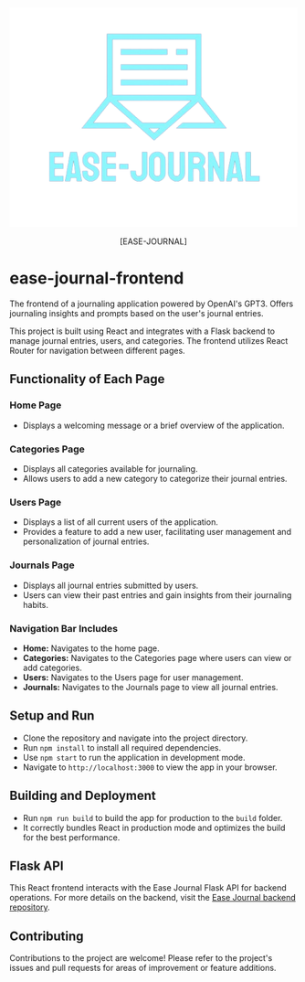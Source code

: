 <p align="center">
    <img src="src/EaseJournalLOGO_V1_vector.png" alt="logo">
</p>

<p align="center">
[EASE-JOURNAL]
</p>

# ease-journal-frontend
The frontend of a journaling application powered by OpenAI's GPT3. Offers journaling insights and prompts based on the user's journal entries.

This project is built using React and integrates with a Flask backend to manage journal entries, users, and categories. The frontend utilizes React Router for navigation between different pages.

## Functionality of Each Page

### Home Page
- Displays a welcoming message or a brief overview of the application.

### Categories Page 
- Displays all categories available for journaling.
- Allows users to add a new category to categorize their journal entries.

### Users Page
- Displays a list of all current users of the application.
- Provides a feature to add a new user, facilitating user management and personalization of journal entries.

### Journals Page
- Displays all journal entries submitted by users.
- Users can view their past entries and gain insights from their journaling habits.

### Navigation Bar Includes
- **Home:** Navigates to the home page.
- **Categories:** Navigates to the Categories page where users can view or add categories.
- **Users:** Navigates to the Users page for user management.
- **Journals:** Navigates to the Journals page to view all journal entries.

## Setup and Run

- Clone the repository and navigate into the project directory.
- Run `npm install` to install all required dependencies.
- Use `npm start` to run the application in development mode.
- Navigate to `http://localhost:3000` to view the app in your browser.

## Building and Deployment

- Run `npm run build` to build the app for production to the `build` folder.
- It correctly bundles React in production mode and optimizes the build for the best performance.

## Flask API
This React frontend interacts with the Ease Journal Flask API for backend operations. For more details on the backend, visit the [Ease Journal backend repository](https://github.com/mirna-ashour/ease-journal).

## Contributing
Contributions to the project are welcome! Please refer to the project's issues and pull requests for areas of improvement or feature additions.
